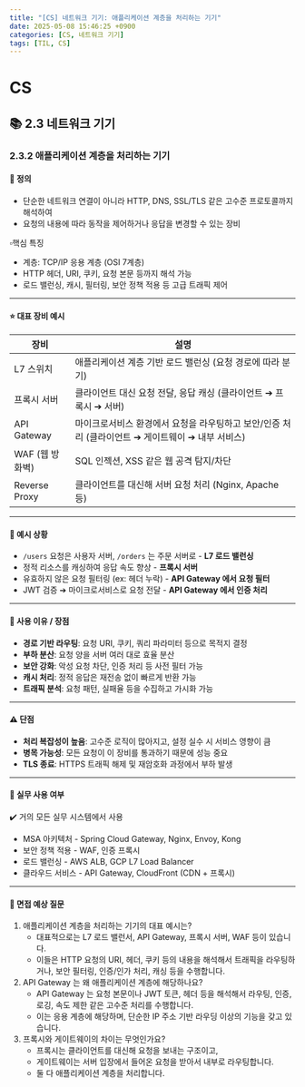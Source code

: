 ```yaml
---
title: "[CS] 네트워크 기기: 애플리케이션 계층을 처리하는 기기"
date: 2025-05-08 15:46:25 +0900
categories: [CS, 네트워크 기기]
tags: [TIL, CS]
---
```

# CS
## 📚 2.3 네트워크 기기

### 2.3.2 애플리케이션 계층을 처리하는 기기

#### 📘 정의
- 단순한 네트워크 연결이 아니라 HTTP, DNS, SSL/TLS 같은 고수준 프로토콜까지 해석하여
- 요청의 내용에 따라 동작을 제어하거나 응답을 변경할 수 있는 장비

▫️핵심 특징
- 계층: TCP/IP 응용 계층 (OSI 7계층)
- HTTP 헤더, URI, 쿠키, 요청 본문 등까지 해석 가능
- 로드 밸런싱, 캐시, 필터링, 보안 정책 적용 등 고급 트래픽 제어

---

#### ⭐️ 대표 장비 예시

| 장비            | 설명                                                       |
|---------------|----------------------------------------------------------|
| L7 스위치        | 애플리케이션 계층 기반 로드 밸런싱 (요청 경로에 따라 분기)                       |
| 프록시 서버        | 클라이언트 대신 요청 전달, 응답 캐싱 (클라이언트 ➔ 프록시 ➔ 서버)                 |
| API Gateway   | 마이크로서비스 환경에서 요청을 라우팅하고 보안/인증 처리 (클라이언트 ➔ 게이트웨이 ➔ 내부 서비스) |
| WAF (웹 방화벽)   | SQL 인젝션, XSS 같은 웹 공격 탐지/차단                               |
| Reverse Proxy | 클라이언트를 대신해 서버 요청 처리 (Nginx, Apache 등)                    |


---

#### 📌 예시 상황
- `/users` 요청은 사용자 서버, `/orders` 는 주문 서버로 - **L7 로드 밸런싱**
- 정적 리소스를 캐싱하여 응답 속도 향상 - **프록시 서버**
- 유효하지 않은 요청 필터링 (ex: 헤더 누락) - **API Gateway 에서 요청 필터**
- JWT 검증 ➔ 마이크로서비스로 요청 전달 - **API Gateway 에서 인증 처리**

---

#### 🎯 사용 이유 / 장점
- **경로 기반 라우팅**: 요청 URI, 쿠키, 쿼리 파라미터 등으로 목적지 결정
- **부하 분산**: 요청 양을 서버 여러 대로 효율 분산
- **보안 강화**: 악성 요청 차단, 인증 처리 등 사전 필터 가능
- **캐시 처리**: 정적 응답은 재전송 없이 빠르게 반환 가능
- **트래픽 분석**: 요청 패턴, 실패율 등을 수집하고 가시화 가능

---

#### ⚠️ 단점
- **처리 복잡성이 높음**: 고수준 로직이 많아지고, 설정 실수 시 서비스 영향이 큼
- **병목 가능성**: 모든 요청이 이 장비를 통과하기 때문에 성능 중요
- **TLS 종료**: HTTPS 트래픽 해제 및 재암호화 과정에서 부하 발생

---

#### 🏢 실무 사용 여부
✔️ 거의 모든 실무 시스템에서 사용

- MSA 아키텍처 - Spring Cloud Gateway, Nginx, Envoy, Kong
- 보안 정책 적용 - WAF, 인증 프록시
- 로드 밸런싱 - AWS ALB, GCP L7 Load Balancer
- 클라우드 서비스 - API Gateway, CloudFront (CDN + 프록시)

---

#### 🎤 면접 예상 질문
1. 애플리케이션 계층을 처리하는 기기의 대표 예시는?
   - 대표적으로는 L7 로드 밸런서, API Gateway, 프록시 서버, WAF 등이 있습니다.
   - 이들은 HTTP 요청의 URI, 헤더, 쿠키 등의 내용을 해석해서 트래픽을 라우팅하거나, 보안 필터링, 인증/인가 처리, 캐싱 등을 수행합니다.
2. API Gateway 는 왜 애플리케이션 계층에 해당하나요?
   - API Gateway 는 요청 본문이나 JWT 토큰, 헤더 등을 해석해서 라우팅, 인증, 로깅, 속도 제한 같은 고수준 처리를 수행합니다.
   - 이는 응용 계층에 해당하며, 단순한 IP 주소 기반 라우딩 이상의 기능을 갖고 있습니다.
3. 프록시와 게이트웨이의 차이는 무엇인가요?
   - 프록시는 클라이언트를 대신해 요청을 보내는 구조이고,
   - 게이트웨이는 서버 입장에서 들어온 요청을 받아서 내부로 라우팅합니다.
   - 둘 다 애플리케이션 계층을 처리합니다.
